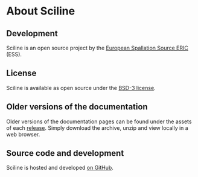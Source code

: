 # About Sciline

## Development

Sciline is an open source project by the [European Spallation Source ERIC](https://europeanspallationsource.se/) (ESS).

## License

Sciline is available as open source under the [BSD-3 license](https://opensource.org/licenses/BSD-3-Clause).

## Older versions of the documentation

Older versions of the documentation pages can be found under the assets of each [release](https://github.com/scipp/sciline/releases).
Simply download the archive, unzip and view locally in a web browser.

## Source code and development

Sciline is hosted and developed [on GitHub](https://github.com/scipp/sciline).
